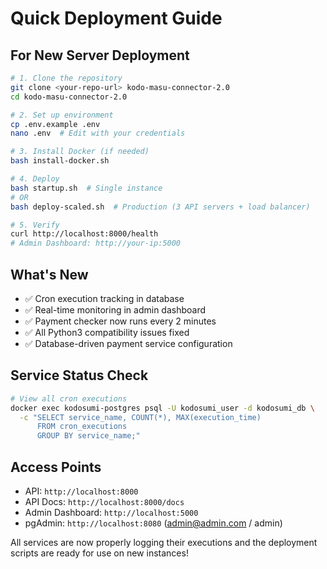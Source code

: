 # Quick Deployment Guide

## For New Server Deployment

```bash
# 1. Clone the repository
git clone <your-repo-url> kodo-masu-connector-2.0
cd kodo-masu-connector-2.0

# 2. Set up environment
cp .env.example .env
nano .env  # Edit with your credentials

# 3. Install Docker (if needed)
bash install-docker.sh

# 4. Deploy
bash startup.sh  # Single instance
# OR
bash deploy-scaled.sh  # Production (3 API servers + load balancer)

# 5. Verify
curl http://localhost:8000/health
# Admin Dashboard: http://your-ip:5000
```

## What's New
- ✅ Cron execution tracking in database
- ✅ Real-time monitoring in admin dashboard  
- ✅ Payment checker now runs every 2 minutes
- ✅ All Python3 compatibility issues fixed
- ✅ Database-driven payment service configuration

## Service Status Check
```bash
# View all cron executions
docker exec kodosumi-postgres psql -U kodosumi_user -d kodosumi_db \
  -c "SELECT service_name, COUNT(*), MAX(execution_time) 
      FROM cron_executions 
      GROUP BY service_name;"
```

## Access Points
- API: `http://localhost:8000`
- API Docs: `http://localhost:8000/docs`
- Admin Dashboard: `http://localhost:5000`
- pgAdmin: `http://localhost:8080` (admin@admin.com / admin)

All services are now properly logging their executions and the deployment scripts are ready for use on new instances!